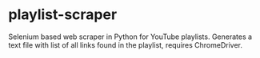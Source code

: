 # playlist-scraper
Selenium based web scraper in Python for YouTube playlists. Generates a text file with list of all links found in the playlist, requires ChromeDriver.
